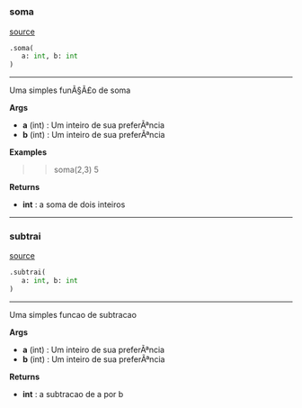 #


### soma
[source](https://github.com/PedroVerardo/automatic_documentation\blob\master\python_codes/matematica.py\#L8)
```python
.soma(
   a: int, b: int
)
```

---
Uma simples funÃ§Ã£o de soma


**Args**

* **a** (int) : Um inteiro de sua preferÃªncia
* **b** (int) : Um inteiro de sua preferÃªncia


**Examples**

>>
>> soma(2,3)
5


**Returns**

* **int**  : a soma de dois inteiros


----


### subtrai
[source](https://github.com/PedroVerardo/automatic_documentation\blob\master\python_codes/matematica.py\#L26)
```python
.subtrai(
   a: int, b: int
)
```

---
Uma simples funcao de subtracao


**Args**

* **a** (int) : Um inteiro de sua preferÃªncia
* **b** (int) : Um inteiro de sua preferÃªncia


**Returns**

* **int**  : a subtracao de a por b

